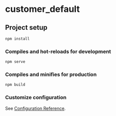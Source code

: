 # customer_default

## Project setup

```bash
npm install
```

### Compiles and hot-reloads for development

```bash
npm serve
```

### Compiles and minifies for production

```bash
npm build
```

### Customize configuration

See [Configuration Reference](https://cli.vuejs.org/config/).
